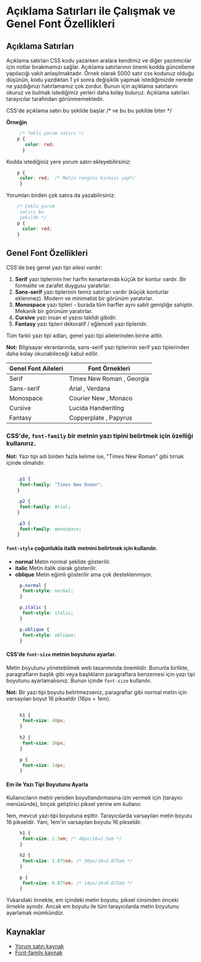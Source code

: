 # Açıklama Satırları ile Çalışmak ve Genel Font Özellikleri

##  Açıklama Satırları
Açıklama satırları CSS kodu yazarken aralara kendimiz ve diğer yazılımcılar için notlar bırakmamızı sağlar. Açıklama satırlarının önemi kodda güncelleme yapılacığı vakit anlaşılmaktadır. Örnek olarak 5000 satır css kodunuz olduğu düşünün, kodu yazdıktan 1 yıl sonra değişiklik yapmak istediğimizde nerede ne yazdığınızı hatırlamamız çok zordur. Bunun için açıklama satırlarını okuruz ve bulmak istediğimiz yerleri daha kolay buluruz. Açıklama satırları tarayıcılar tarafından görünmemektedir.

CSS'de açıklama satırı bu şekilde başlar /* ve bu bu şekilde biter */

**Örneğin**

```css
     /* Tekli yorum satırı */
    p {
       color: red;
      }
```

Kodda istediğiniz yere yorum satırı ekleyebilirsiniz: 

```css
    p {
     color: red;  /* Metin rengini kırmızı yap*/
     }
```
Yorumları birden çok satıra da yazabilirsiniz:

 ```css
     /* Çoklu yorum
      satırı bu 
      şekilde */
     p {
       color: red;
     }
```

## Genel Font Özellikleri
CSS'de beş genel yazı tipi ailesi vardır:
 1. **Serif** yazı tiplerinin her harfin kenarlarında küçük bir kontur vardır. Bir formalite ve zarafet duygusu yaratırlar.
 2. **Sans-serif** yazı tiplerinin temiz satırları vardır (küçük konturlar eklenmez). Modern ve minimalist bir görünüm yaratırlar.
 3. **Monospace** yazı tipleri - burada tüm harfler aynı sabit genişliğe sahiptir. Mekanik bir görünüm yaratırlar.
 4. **Cursive** yazı insan el yazısı taklidi gibidir.
 5. **Fantasy** yazı tipleri dekoratif / eğlenceli yazı tipleridir.

Tüm farklı yazı tipi adları, genel yazı tipi ailelerinden birine aittir.

**Not:**
Bilgisayar ekranlarında, sans-serif yazı tiplerinin serif yazı tiplerinden daha kolay okunabileceği kabul edilir.

Genel Font Aileleri | Font Örnekleri
 -- | --
 Serif | Times New Roman , Georgia
 Sans-serif | Arial , Verdana
 Monospace | Courier New , Monaco
 Cursive | Lucida Handwriting
 Fantasy | 	Copperplate , Papyrus

### CSS'de, `font-family` bir metnin yazı tipini belirtmek için özelliği kullanırız.

**Not:**
Yazı tipi adı birden fazla kelime ise, "Times New Roman" gibi tırnak içinde olmalıdır.

 ```css
 
     .p1 {
      font-family: "Times New Roman";
     }

     .p2 {
      font-family: Arial;
     }

     .p3 {
      font-family: monospace;
     }
```

 ####  `font-style` çoğunlukla italik metnini belirtmek için kullanılır.
 - **normal** Metin normal şekilde gösterilir.
 - **italic** Metin italik olarak gösterilir.
 - **oblique** Metin eğimli gösterilir ama çok desteklenmiyor.

```css
     p.normal {
      font-style: normal;
     }

     p.italic {
      font-style: italic;
     }

     p.oblique {
      font-style: oblique;
     }
```

#### CSS'de `font-size` metnin boyutunu ayarlar.
Metin boyutunu yönetebilmek web tasarımında önemlidir. Bununla birlikte, paragrafların başlık gibi veya başlıkların paragraflara benzemesi için yazı tipi boyutunu  ayarlamalısınız. Bunun içinde `font-size` kullanılır. 

**Not:** Bir yazı tipi boyutu belirtmezseniz, paragraflar gibi normal metin için varsayılan boyut 16 pikseldir (16px = 1em).

```css
    
     h1 {
      font-size: 40px;
     }
    
     h2 {
      font-size: 30px;
     }

     p {
      font-size: 14px;
     }
```
#### Em ile Yazı Tipi Boyutunu Ayarla
Kullanıcıların metni yeniden boyutlandırmasına izin vermek için (tarayıcı menüsünde), birçok geliştirici piksel yerine em kullanır.

1em, mevcut yazı tipi boyutuna eşittir. Tarayıcılarda varsayılan metin boyutu 16 pikseldir. Yani, 1em'in varsayılan boyutu 16 pikseldir.

```css
     h1 {
      font-size: 2.5em; /* 40px/16=2.5em */
     }

     h2 {
      font-size: 1.875em; /* 30px/16=1.875em */
     }  

     p {
      font-size: 0.875em; /* 14px/16=0.875em */
     }
```

Yukarıdaki örnekte, em içindeki metin boyutu, piksel cinsinden önceki örnekle aynıdır. Ancak em boyutu ile tüm tarayıcılarda metin boyutunu ayarlamak mümkündür.

## Kaynaklar
- [Yorum satırı kaynak](https://www.w3schools.com/css/css_comments.asp)
- [Font-family kaynak](https://www.w3schools.com/css/css_font.asp)